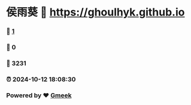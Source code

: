 # 侯雨葵 :link: https://ghoulhyk.github.io 
### :page_facing_up: [1](https://ghoulhyk.github.io/tag.html) 
### :speech_balloon: 0 
### :hibiscus: 3231 
### :alarm_clock: 2024-10-12 18:08:30 
### Powered by :heart: [Gmeek](https://github.com/Meekdai/Gmeek)
